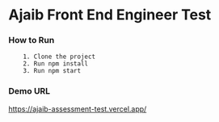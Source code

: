 # Ajaib Front End Engineer Test

### How to Run

```
    1. Clone the project
    2. Run npm install
    3. Run npm start
```


### Demo URL
https://ajaib-assessment-test.vercel.app/
